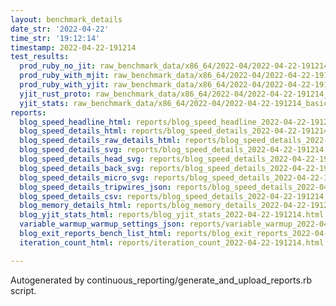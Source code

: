 ```yaml
---
layout: benchmark_details
date_str: '2022-04-22'
time_str: '19:12:14'
timestamp: 2022-04-22-191214
test_results:
  prod_ruby_no_jit: raw_benchmark_data/x86_64/2022-04/2022-04-22-191214_basic_benchmark_prod_ruby_no_jit.json
  prod_ruby_with_mjit: raw_benchmark_data/x86_64/2022-04/2022-04-22-191214_basic_benchmark_prod_ruby_with_mjit.json
  prod_ruby_with_yjit: raw_benchmark_data/x86_64/2022-04/2022-04-22-191214_basic_benchmark_prod_ruby_with_yjit.json
  yjit_rust_proto: raw_benchmark_data/x86_64/2022-04/2022-04-22-191214_basic_benchmark_yjit_rust_proto.json
  yjit_stats: raw_benchmark_data/x86_64/2022-04/2022-04-22-191214_basic_benchmark_yjit_stats.json
reports:
  blog_speed_headline_html: reports/blog_speed_headline_2022-04-22-191214.html
  blog_speed_details_html: reports/blog_speed_details_2022-04-22-191214.html
  blog_speed_details_raw_details_html: reports/blog_speed_details_2022-04-22-191214.raw_details.html
  blog_speed_details_svg: reports/blog_speed_details_2022-04-22-191214.svg
  blog_speed_details_head_svg: reports/blog_speed_details_2022-04-22-191214.head.svg
  blog_speed_details_back_svg: reports/blog_speed_details_2022-04-22-191214.back.svg
  blog_speed_details_micro_svg: reports/blog_speed_details_2022-04-22-191214.micro.svg
  blog_speed_details_tripwires_json: reports/blog_speed_details_2022-04-22-191214.tripwires.json
  blog_speed_details_csv: reports/blog_speed_details_2022-04-22-191214.csv
  blog_memory_details_html: reports/blog_memory_details_2022-04-22-191214.html
  blog_yjit_stats_html: reports/blog_yjit_stats_2022-04-22-191214.html
  variable_warmup_warmup_settings_json: reports/variable_warmup_2022-04-22-191214.warmup_settings.json
  blog_exit_reports_bench_list_html: reports/blog_exit_reports_2022-04-22-191214.bench_list.html
  iteration_count_html: reports/iteration_count_2022-04-22-191214.html

---
```

Autogenerated by continuous_reporting/generate_and_upload_reports.rb script.
